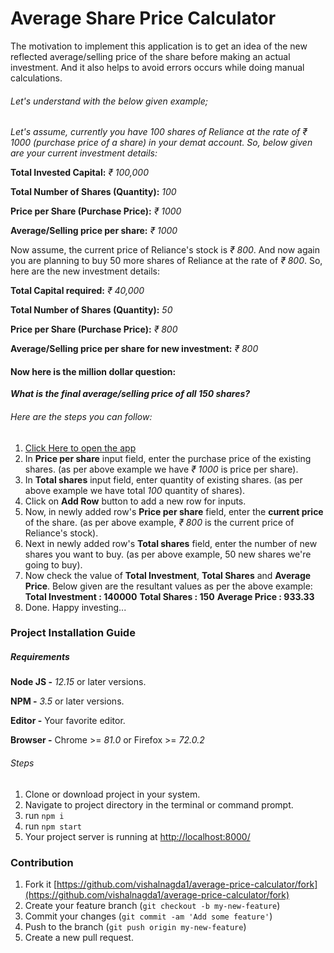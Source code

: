 # Average Share Price Calculator

The motivation to implement this application is to get an idea of the new reflected average/selling price of the share before making an actual investment. And it also helps to avoid errors occurs while doing manual calculations.



###### Let's understand with the below given example;

*Let's assume, currently you have 100 shares of Reliance at the rate of ₹ 1000 (purchase price of a share) in your demat account. So, below given are your current investment details:*

**Total Invested Capital:** *₹ 100,000*

**Total Number of Shares (Quantity):** *100*

**Price per Share (Purchase Price):** *₹ 1000*

**Average/Selling price per share:** *₹ 1000*

Now assume, the current price of Reliance's stock is *₹ 800*. And now again you are planning to buy 50 more shares of Reliance at the rate of *₹ 800*. So, here are the new investment details:

**Total Capital required:** *₹ 40,000*

**Total Number of Shares (Quantity):** *50*

**Price per Share (Purchase Price):** *₹ 800*

**Average/Selling price per share for new investment:** *₹ 800*



#### Now here is the million dollar question:

***What is the final average/selling price of all 150 shares?***

###### Here are the steps you can follow:

1. [Click Here to open the app](https://apc.gitick.com/)
2. In **Price per share** input field, enter the purchase price of the existing shares. (as per above example we have *₹ 1000*  is price per share).
3. In **Total shares** input field, enter quantity of existing shares. (as per above example we have total *100*  quantity of shares).
4. Click on **Add Row** button to add a new row for inputs.
5. Now, in newly added row's **Price per share** field, enter the **current price** of the share. (as per above example, *₹ 800* is the current price of Reliance's stock).
6. Next in newly added row's **Total shares** field, enter the number of new shares you want to buy. (as per above example, 50 new shares we're going to buy).
7. Now check the value of **Total Investment**, **Total Shares** and **Average Price**. Below given are the resultant values as per the above example:
   **Total Investment : 140000**
   **Total Shares : 150**
   **Average Price : 933.33**
8. Done. Happy investing...



### Project Installation Guide

##### Requirements

**Node JS -** *12.15* or later versions.

**NPM -** *3.5* or later versions.

**Editor -** Your favorite editor.

**Browser -** Chrome >= *81.0* or Firefox >= *72.0.2*

###### Steps

1. Clone or download project in your system.
2. Navigate to project directory in the terminal or command prompt.
3. run `npm i`
4. run `npm start`
5. Your project server is running at [http://localhost:8000/](http://localhost:8000/)



### Contribution

1. Fork it [https://github.com/vishalnagda1/average-price-calculator/fork](https://github.com/vishalnagda1/average-price-calculator/fork)
2. Create your feature branch (`git checkout -b my-new-feature`)
3. Commit your changes (`git commit -am 'Add some feature'`)
4. Push to the branch (`git push origin my-new-feature`)
5. Create a new pull request.
